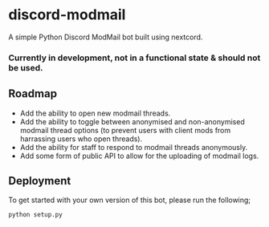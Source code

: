 # discord-modmail
A simple Python Discord ModMail bot built using nextcord.

### Currently in development, not in a functional state & should not be used.
## Roadmap

- Add the ability to open new modmail threads.
- Add the ability to toggle between anonymised and non-anonymised modmail thread options (to prevent users with client mods from harrassing users who open threads).
- Add the ability for staff to respond to modmail threads anonymously.
- Add some form of public API to allow for the uploading of modmail logs.


## Deployment

To get started with your own version of this bot, please run the following;

```py
python setup.py
```
